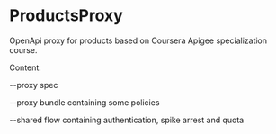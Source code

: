 # ProductsProxy
OpenApi proxy for products based on Coursera Apigee specialization course.


Content:

--proxy spec

--proxy bundle containing some policies

--shared flow containing authentication, spike arrest and quota
